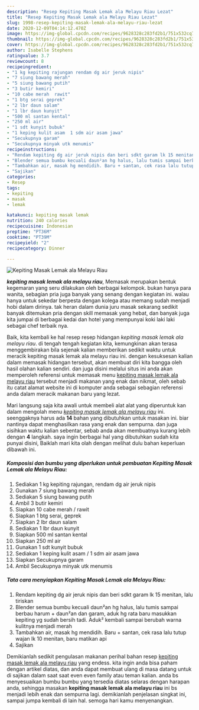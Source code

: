 ```yaml
---
description: "Resep Kepiting Masak Lemak ala Melayu Riau Lezat"
title: "Resep Kepiting Masak Lemak ala Melayu Riau Lezat"
slug: 1998-resep-kepiting-masak-lemak-ala-melayu-riau-lezat
date: 2020-12-09T04:14:12.470Z
image: https://img-global.cpcdn.com/recipes/9628328c283fd2b1/751x532cq70/kepiting-masak-lemak-ala-melayu-riau-foto-resep-utama.jpg
thumbnail: https://img-global.cpcdn.com/recipes/9628328c283fd2b1/751x532cq70/kepiting-masak-lemak-ala-melayu-riau-foto-resep-utama.jpg
cover: https://img-global.cpcdn.com/recipes/9628328c283fd2b1/751x532cq70/kepiting-masak-lemak-ala-melayu-riau-foto-resep-utama.jpg
author: Isabelle Stephens
ratingvalue: 3.7
reviewcount: 8
recipeingredient:
- "1 kg kepiting rajungan rendam dg air jeruk nipis"
- "7 siung bawang merah"
- "5 siung bawang putih"
- "3 butir kemiri"
- "10 cabe merah  rawit"
- "1 btg serai geprek"
- "2 lbr daun salam"
- "1 lbr daun kunyit"
- "500 ml santan kental"
- "250 ml air"
- "1 sdt kunyit bubuk"
- "1 keping kulit asam  1 sdm air asam jawa"
- "Secukupnya garam"
- "Secukupnya minyak utk menumis"
recipeinstructions:
- "Rendam kepiting dg air jeruk nipis dan beri sdkt garam lk 15 menitan, lalu tiriskan"
- "Blender semua bumbu kecuali daun²an hg halus, lalu tumis sampai berbau harum + daun²an dan garam, aduk hg rata baru masukkan kepiting yg sudah bersih tadi. Aduk² kembali sampai berubah warna kulitnya menjadi merah"
- "Tambahkan air, masak hg mendidih. Baru + santan, cek rasa lalu tutup wajan lk 10 menitan, baru matikan api"
- "Sajikan"
categories:
- Resep
tags:
- kepiting
- masak
- lemak

katakunci: kepiting masak lemak 
nutrition: 240 calories
recipecuisine: Indonesian
preptime: "PT36M"
cooktime: "PT39M"
recipeyield: "2"
recipecategory: Dinner

---
```



![Kepiting Masak Lemak ala Melayu Riau](https://img-global.cpcdn.com/recipes/9628328c283fd2b1/751x532cq70/kepiting-masak-lemak-ala-melayu-riau-foto-resep-utama.jpg)

<b><i>kepiting masak lemak ala melayu riau</i></b>, Memasak merupakan bentuk kegemaran yang seru dilakukan oleh berbagai kelompok. bukan hanya para wanita, sebagian pria juga banyak yang senang dengan kegiatan ini. walau hanya untuk sekedar berpesta dengan kolega atau memang sudah menjadi hobi dalam dirinya. tak heran dalam dunia juru masak sekarang sedikit banyak ditemukan pria dengan skill memasak yang hebat, dan banyak juga kita jumpai di berbagai kedai dan hotel yang mempunyai koki laki laki sebagai chef terbaik nya.



Baik, kita kembali ke hal resep resep hidangan <i>kepiting masak lemak ala melayu riau</i>. di tengah tengah kegiatan kita, kemungkinan akan terasa menggembirakan bila sejenak kalian memberikan sedikit waktu untuk meracik kepiting masak lemak ala melayu riau ini. dengan kesuksesan kalian dalam memasak hidangan tersebut, akan membuat diri kita bangga oleh hasil olahan kalian sendiri. dan juga disini melalui situs ini anda akan memperoleh referensi untuk memasak menu <u>kepiting masak lemak ala melayu riau</u> tersebut menjadi makanan yang enak dan nikmat, oleh sebab itu catat alamat website ini di komputer anda sebagai sebagian referensi anda dalam meracik makanan baru yang lezat.


Mari langsung saja kita awali untuk membeli alat alat yang diperuntuk kan dalam mengolah menu <u><i>kepiting masak lemak ala melayu riau</i></u> ini. seenggaknya harus ada <b>14</b> bahan yang dibutuhkan untuk masakan ini. biar nantinya dapat menghasilkan rasa yang enak dan sempurna. dan juga sisihkan waktu kalian sebentar, sebab anda akan membuatnya kurang lebih dengan <b>4</b> langkah. saya ingin berbagai hal yang dibutuhkan sudah kita punyai disini, Baiklah mari kita olah dengan melihat dulu bahan keperluan dibawah ini.

<!--inarticleads1-->

##### Komposisi dan bumbu yang diperlukan untuk pembuatan Kepiting Masak Lemak ala Melayu Riau:

1. Sediakan 1 kg kepiting rajungan, rendam dg air jeruk nipis
1. Gunakan 7 siung bawang merah
1. Sediakan 5 siung bawang putih
1. Ambil 3 butir kemiri
1. Siapkan 10 cabe merah / rawit
1. Siapkan 1 btg serai, geprek
1. Siapkan 2 lbr daun salam
1. Sediakan 1 lbr daun kunyit
1. Siapkan 500 ml santan kental
1. Siapkan 250 ml air
1. Gunakan 1 sdt kunyit bubuk
1. Sediakan 1 keping kulit asam / 1 sdm air asam jawa
1. Siapkan Secukupnya garam
1. Ambil Secukupnya minyak utk menumis




<!--inarticleads2-->

##### Tata cara menyiapkan Kepiting Masak Lemak ala Melayu Riau:

1. Rendam kepiting dg air jeruk nipis dan beri sdkt garam lk 15 menitan, lalu tiriskan
1. Blender semua bumbu kecuali daun²an hg halus, lalu tumis sampai berbau harum + daun²an dan garam, aduk hg rata baru masukkan kepiting yg sudah bersih tadi. Aduk² kembali sampai berubah warna kulitnya menjadi merah
1. Tambahkan air, masak hg mendidih. Baru + santan, cek rasa lalu tutup wajan lk 10 menitan, baru matikan api
1. Sajikan




Demikianlah sedikit pengulasan makanan perihal bahan resep <u>kepiting masak lemak ala melayu riau</u> yang endess. kita ingin anda bisa paham dengan artikel diatas, dan anda dapat membuat ulang di masa datang untuk di sajikan dalam saat saat even even family atau teman kalian. anda bs menyesuaikan bumbu bumbu yang tersedia diatas selaras dengan harapan anda, sehingga masakan <b>kepiting masak lemak ala melayu riau</b> ini bs menjadi lebih enak dan sempurna lagi. demikianlah penjelasan singkat ini, sampai jumpa kembali di lain hal. semoga hari kamu menyenangkan.
